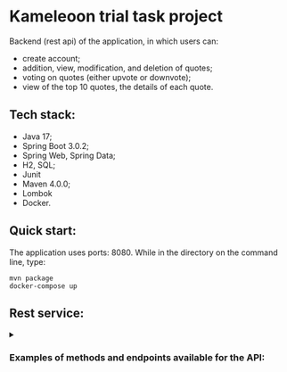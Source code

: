 # Kameleoon trial task project
Backend (rest api) of the application, in which users can:
- create account;
- addition, view, modification, and deletion of quotes;
- voting on quotes (either upvote or downvote);
- view of the top 10 quotes, the details of each quote.
## Tech stack:
- Java 17;
- Spring Boot 3.0.2;
- Spring Web, Spring Data;
- H2, SQL;
- Junit
- Maven 4.0.0;
- Lombok
- Docker.
## Quick start:
The application uses ports: 8080.
While in the directory on the command line, type:

`mvn package`  
`docker-compose up`  
## Rest service:
<details>
    <summary><h3>Examples of methods and endpoints available for the API:</h3></summary>

- [(POST) create quote] - http://localhost:8080/quotes/{userId}
- [(GET) get quote] - http://localhost:8080/quotes/{quoteId}
- [(GET) get all quotes] - http://localhost:8080/quotes
- [(GET) get top quotes] - http://localhost:8080/quotes/top
- [(PATCH) update quote] - http://localhost:8080/quotes/{itemId}/{quoteId}
- [(DELETE) delete quote] - http://localhost:8080/quotes/{itemId}/{quoteId}
- [(POST) create vote] - http://localhost:8080/quotes/{itemId}/{quoteId}/{reaction}
- [(GET) get quote votes] - http://localhost:8080/quotes/{quoteId}/votes
- [(POST) create user] - http://localhost:8080/users

</details>
